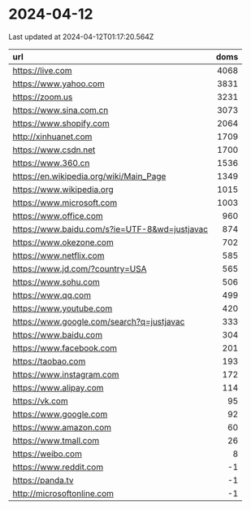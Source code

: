 # 2024-04-12

<!-- BEGIN -->
Last updated at 2024-04-12T01:17:20.564Z

url | doms
:- | -:
https://live.com | 4068
https://www.yahoo.com | 3831
https://zoom.us | 3231
https://www.sina.com.cn | 3073
https://www.shopify.com | 2064
http://xinhuanet.com | 1709
https://www.csdn.net | 1700
https://www.360.cn | 1536
https://en.wikipedia.org/wiki/Main_Page | 1349
https://www.wikipedia.org | 1015
https://www.microsoft.com | 1003
https://www.office.com | 960
https://www.baidu.com/s?ie=UTF-8&wd=justjavac | 874
https://www.okezone.com | 702
https://www.netflix.com | 585
https://www.jd.com/?country=USA | 565
https://www.sohu.com | 506
https://www.qq.com | 499
https://www.youtube.com | 420
https://www.google.com/search?q=justjavac | 333
https://www.baidu.com | 304
https://www.facebook.com | 201
https://taobao.com | 193
https://www.instagram.com | 172
https://www.alipay.com | 114
https://vk.com | 95
https://www.google.com | 92
https://www.amazon.com | 60
https://www.tmall.com | 26
https://weibo.com | 8
https://www.reddit.com | -1
https://panda.tv | -1
http://microsoftonline.com | -1
<!-- END -->
